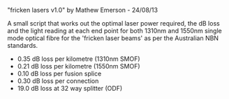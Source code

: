"fricken lasers v1.0" by Mathew Emerson - 24/08/13

A small script that works out the optimal laser power required, the dB loss and the light reading at each end point for both 1310nm and 1550nm single mode optical fibre for the 'fricken laser beams' as per the Australian NBN standards.

* 0.35 dB loss per kilometre (1310nm SMOF)
* 0.21 dB loss per kilometre (1550nm SMOF)
* 0.10 dB loss per fusion splice
* 0.30 dB loss per connection
* 19.0 dB loss at 32 way splitter (ODF)
